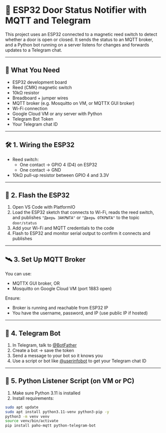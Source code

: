 # 🚪 ESP32 Door Status Notifier with MQTT and Telegram

This project uses an ESP32 connected to a magnetic reed switch to detect whether a door is open or closed. It sends the status to an MQTT broker, and a Python bot running on a server listens for changes and forwards updates to a Telegram chat.

---

## 🧰 What You Need

- ESP32 development board
- Reed (СМК) magnetic switch
- 10kΩ resistor
- Breadboard + jumper wires
- MQTT broker (e.g. Mosquitto on VM, or MQTTX GUI broker)
- Wi-Fi connection
- Google Cloud VM or any server with Python
- Telegram Bot Token
- Your Telegram chat ID

---

## 🛠 1. Wiring the ESP32

- Reed switch:
  - One contact → GPIO 4 (D4) on ESP32
  - One contact → GND
- 10kΩ pull-up resistor between GPIO 4 and 3.3V

---

## 🔌 2. Flash the ESP32

1. Open VS Code with PlatformIO
2. Load the ESP32 sketch that connects to Wi-Fi, reads the reed switch, and publishes `"Дверь ЗАКРЫТА"` or `"Дверь ОТКРЫТА"` to the topic `door/status`
3. Add your Wi-Fi and MQTT credentials to the code
4. Flash to ESP32 and monitor serial output to confirm it connects and publishes

---

## 🛰 3. Set Up MQTT Broker

You can use:
- MQTTX GUI broker, OR
- Mosquitto on Google Cloud VM (port 1883 open)

Ensure:
- Broker is running and reachable from ESP32 IP
- You have the username, password, and IP (use public IP if hosted)

---

## 💬 4. Telegram Bot

1. In Telegram, talk to [@BotFather](https://t.me/BotFather)
2. Create a bot → save the token
3. Send a message to your bot so it knows you
4. Use a script or bot like [@userinfobot](https://t.me/userinfobot) to get your Telegram chat ID

---

## 🧠 5. Python Listener Script (on VM or PC)

1. Make sure Python 3.11 is installed
2. Install requirements:

```bash
sudo apt update
sudo apt install python3.11-venv python3-pip -y
python3 -m venv venv
source venv/bin/activate
pip install paho-mqtt python-telegram-bot

